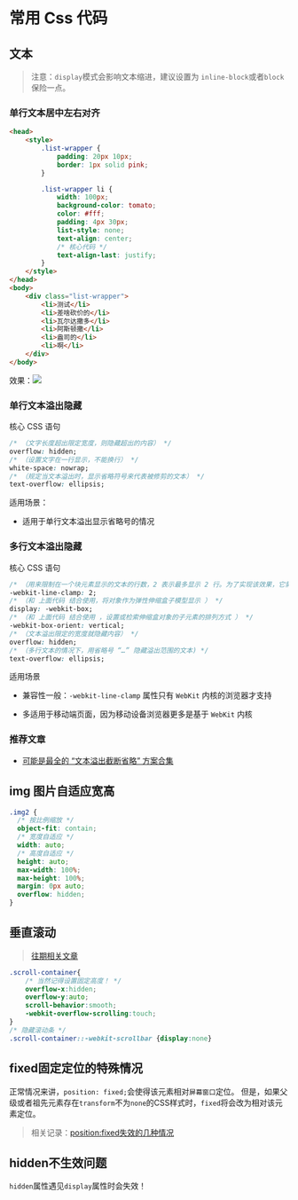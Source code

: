 # 常用 Css 代码

## 文本
> 注意：`display`模式会影响文本缩进，建议设置为 `inline-block`或者`block`保险一点。
### 单行文本居中左右对齐
```html
<head>
    <style>
        .list-wrapper {
            padding: 20px 10px;
            border: 1px solid pink;
        }

        .list-wrapper li {
            width: 100px;
            background-color: tomato;
            color: #fff;
            padding: 4px 30px;
            list-style: none;
            text-align: center;
            /* 核心代码 */
            text-align-last: justify;
        }
    </style>
</head>
<body>
    <div class="list-wrapper">
        <li>测试</li>
        <li>差啥砍价的</li>
        <li>瓦尔达撒多</li>
        <li>阿斯顿撒</li>
        <li>盎司的</li>
        <li>啊</li>
    </div>
</body>
```
效果：![](https://www.hualigs.cn/image/608bbcef28e3a.jpg)
### 单行文本溢出隐藏

核心 CSS 语句

```css
/* （文字长度超出限定宽度，则隐藏超出的内容） */
overflow: hidden;
/* （设置文字在一行显示，不能换行） */
white-space: nowrap;
/* （规定当文本溢出时，显示省略符号来代表被修剪的文本） */
text-overflow: ellipsis;
```

适用场景：

- 适用于单行文本溢出显示省略号的情况

### 多行文本溢出隐藏

核心 CSS 语句

```css
/* （用来限制在一个块元素显示的文本的行数，2 表示最多显示 2 行。为了实现该效果，它需要组合其他的 WebKit 属性） */
-webkit-line-clamp: 2;
/* （和 上面代码 结合使用，将对象作为弹性伸缩盒子模型显示 ） */
display: -webkit-box;
/* （和 上面代码 结合使用 ，设置或检索伸缩盒对象的子元素的排列方式 ） */
-webkit-box-orient: vertical;
/* （文本溢出限定的宽度就隐藏内容） */
overflow: hidden;
/* （多行文本的情况下，用省略号 “…” 隐藏溢出范围的文本) */
text-overflow: ellipsis;
```

适用场景

- 兼容性一般：`-webkit-line-clamp` 属性只有 `WebKit` 内核的浏览器才支持

- 多适用于移动端页面，因为移动设备浏览器更多是基于 `WebKit` 内核

### 推荐文章

- [可能是最全的 “文本溢出截断省略” 方案合集](https://mp.weixin.qq.com/s/i6zozLOzMzBB_z3sJY3MUg)

## img 图片自适应宽高

```css
.img2 {
  /* 按比例缩放 */
  object-fit: contain;
  /* 宽度自适应 */
  width: auto;
  /* 高度自适应 */
  height: auto;
  max-width: 100%;
  max-height: 100%;
  margin: 0px auto;
  overflow: hidden;
}
```
## 垂直滚动
> [往期相关文章](/copyleft/vue-eleme/%E5%95%86%E5%93%81%E7%BB%84%E4%BB%B6%E5%BC%80%E5%8F%91.html#原生局部滚动)
```css
.scroll-container{
    /* 当然记得设置固定高度！ */
    overflow-x:hidden;
    overflow-y:auto;
    scroll-behavior:smooth;
    -webkit-overflow-scrolling:touch;
}
/* 隐藏滚动条 */
.scroll-container::-webkit-scrollbar {display:none}
```
## fixed固定定位的特殊情况
正常情况来讲，`position: fixed;`会使得该元素相对`屏幕窗口`定位。
但是，如果父级或者祖先元素存在`transform`不为`none`的CSS样式时，`fixed`将会改为相对该元素定位。
> 相关记录：[position:fixed失效的几种情况](https://blog.csdn.net/weixin_45464787/article/details/115752506)

## hidden不生效问题
`hidden`属性遇见`display`属性时会失效！


